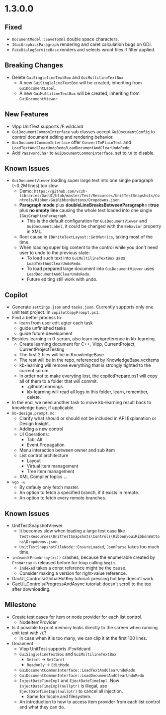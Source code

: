 # 1.3.0.0

## Fixed

- `DocumentModel::SaveToXml` double space characters.
- `IGuiGraphicsParagraph` rendering and caret calculation bugs on GDI.
- `FakeDialogServiceBase` renders and selects wront files if filter applied.

## Breaking Changes

- Delete `GuiSinglelineTextBox` and `GuiMultilineTextBox`.
  - A new `GuiSinglelineTextBox` will be created, inheriting from `GuiDocumentLabel`.
  - A new `GuiMultilineTextBox` will be created, inheriting from `GuiDocumentViewer`.

## New Features

- Vlpp UnitTest supports /F:wildcard
- `GuiDocumentCommonInterface` sub classes accept `GuiDocumentConfig` to control document editing and rendering behavior.
- `GuiDocumentCommonInterface` offer `ConvertToPlainText` and `LoadTextAndClearUndoRedo`/`LoadDocumentAndClearUndoRedo`
- Add `PasswordChar` to `GuiDocumentCommonInterface`, set to `\0` to disable.

## Known Issues

- `GuiDocumentViewer` loading super large text into one single paragraph (~0.2M lines) too slow
  - Demo: `https://github.com/vczh-libraries/GacUI/blob/master/Test/Resources/UnitTestSnapshots/Controls/Ribbon/GuiRibbonButtons/Dropdowns.json`
  - **Paragraph mode** plus **doubleLineBreaksBetweenParagraph==true** plus **no empty line** causing the whole text loaded into one single `IGuiGraphicsParagraph`.
    - This is the default configuration for `GuiDocumentViewer` and `GuiDocumentLabel`, it could be changed with the `Behavior` property in XML.
  - Root cause in `IDWriteTextLayout::GetMetrics`, taking most of the time.
  - When loading super big content to the control while you don't need user to undo to the previous state:
    - To load such text into `GuiMultilineTextBox` uses `LoadTextAndClearUndoRedo`.
    - To load prepared large document into `GuiDocumentViewer` uses `LoadDocumentAndClearUndoRedo`.
    - Future editing still work with undo.

## Copilot

- Generate `settings.json` and `tasks.json`. Currently supports only one unit test project. In `copilotCopyPrompt.ps1`.
- Find a better process to
  - learn from user edit agter each task
  - guide unfinished tasks 
  - guide future development
- Besides learning in 0-scrum, also learn mybpreference in kb-learning.
  - Create learning document for C++, Vlpp, CurrentProject, CurrentProjectTesting
  - The first 2 files will be in KnowledgeBase
  - The rest will be in the repo, referenced by KnowledgeBase.vcxitems
  - kb-learning will remove everything that is strongly tighted to the current scrum
  - In order not to make everyting lost, the copilotPrepare.ps1 will copy all of them to a folder that will commit.
    - .github\Learnings
    - kb-learning will read all logs in this folder, learn, remember, delete.
- In the end, we need another task to move kb-learning result back to knowledge base, if applicable.
- `kb-design.prompt.md`:
  - Clarify what should or should not be included in API Explanation or Design Insight.
  - Adding a new control
  - UI Operations:
    - Tab, Alt
    - Event Propagation
  - Menu interaction between owner and sub item
  - List control architecture
    - Layout
    - Virtual item management
    - Tree item management
  - XML Compiler topics ...
- `vgo -u`
  - By defauly only fetch master.
  - An option to fetch a specified branch, if it exists in remote.
  - An option to fetch every remote branches.

## Known Issues

- UnitTestSnapshotViewer
  - It becomes slow when loading a large test case like `Test\Resources\UnitTestSnapshots\Controls\Ribbon\GuiRibbonButtons\Dropdowns.json`.
  - `UnitTestSnapshotFileNode::EnsureLoaded`, `JsonParse` takes too much time.
- `indexed(FromArray(xs))` crashes, because the enumerable created by `FromArray` is released before for-loop calling `begin`.
  - `indexed` takes a const reference might be the cause.
  - Consider making a version for right-value reference.
- GacUI_Controls/GlobalHotKey tutorial: pressing hot key doesn't work.
- GacUI_Controls/ProgressAndAsync tutorial: doesn't scroll to the top after downloading.

## Milestone

- Create test cases for item or node provider for each list control.
  - NodeItemProvider
- Is it possible to print memory leaks directly to the screen when running unit test with `/C`?
  - In case when it is too many, we can clip it at the first 100 lines.
- Document
  - Vlpp UnitTest supports /F:wildcard
  - `GuiSinglelineTextBox` and `GuiMultilineTextBox`
    - `Select` -> `SetCaret`
    - `Readonly` -> `EditMode`
  - `GuiDocumentCommonInterface::LoadTextAndClearUndoRedo`
  - `GuiDocumentCommonInterface::LoadDocumentAndClearUndoRedo`
  - `InjectDateTimeImpl` and `EjectDateTimeImpl`. Now `InjectDateTimeImpl(nullptr)` is illegal, use `EjectDateTimeImpl(nullptr)` to cancel all injection.
    - Same for locale and filesystem.
  - An introduction to how to access item provider from each list control and what they can do.